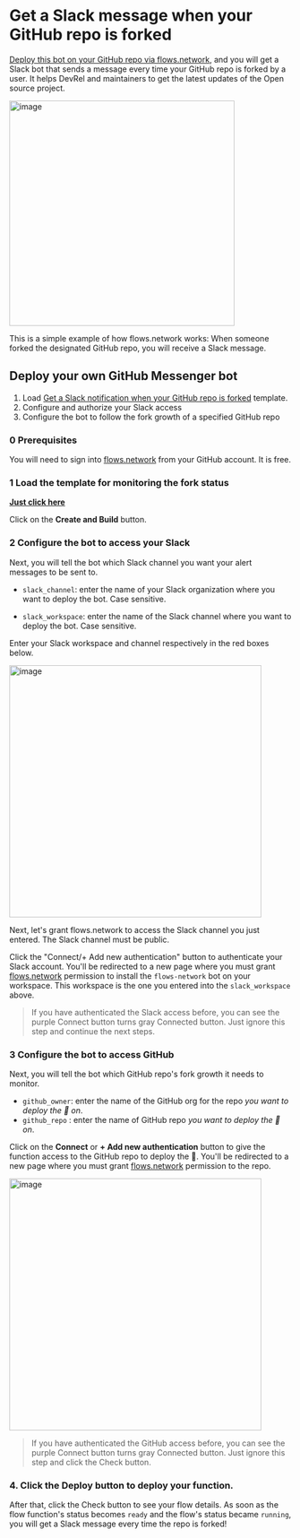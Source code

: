 # Get a Slack message when your GitHub repo is forked

[Deploy this bot on your GitHub repo via flows.network](#deploy-your-own-Github-fork-Messenger-bot), and you will get a Slack bot that sends a message every time your GitHub repo is forked by a user. It helps DevRel and maintainers to get the latest updates of the Open source project.

<img width="402" alt="image" src="https://github.com/flows-network/github-fork-alert-slack/assets/45785633/3fcdf103-6d0c-4757-b0de-45e4a5ef69c6">

This is a simple example of how flows.network works: When someone forked the designated GitHub repo, you will receive a Slack message.

## Deploy your own GitHub Messenger bot

1. Load [Get a Slack notification when your GitHub repo is forked](https://flows.network/flow/createByTemplate/github-fork-alert-slack) template.
2. Configure and authorize your Slack access
3. Configure the bot to follow the fork growth of a specified GitHub repo

### 0 Prerequisites

You will need to sign into [flows.network](https://flows.network/) from your GitHub account. It is free.

### 1 Load the template for monitoring the fork status

[**Just click here**](https://flows.network/flow/createByTemplate/github-fork-alert-slack)

Click on the **Create and Build** button.

### 2 Configure the bot to access your Slack

Next, you will tell the bot which Slack channel you want your alert messages to be sent to.

* `slack_channel`:
enter the name of your Slack organization where you want to deploy the bot. Case sensitive.

* `slack_workspace`:
enter the name of the Slack channel where you want to deploy the bot. Case sensitive.

Enter your Slack workspace and channel respectively in the red boxes below.

[<img width="450" alt="image" src="https://github.com/flows-network/github-star-slack-messenger/assets/37167103/7ec3b6ce-c180-4fec-8546-2dddfb9f3d85">](https://github.com/flows-network/github-star-slack-messenger/assets/37167103/7ec3b6ce-c180-4fec-8546-2dddfb9f3d85)


Next, let's grant flows.network to access the Slack channel you just entered. The Slack channel must be public.

Click the "Connect/+ Add new authentication" button to authenticate your Slack account. You'll be redirected to a new page where you must grant [flows.network](https://flows.network/) permission to install the `flows-network` bot on your workspace. This workspace is the one you entered into the `slack_workspace` above.

> If you have authenticated the Slack access before, you can see the purple Connect button turns gray Connected button. Just ignore this step and continue the next steps.

### 3 Configure the bot to access GitHub

Next, you will tell the bot which GitHub repo's fork growth it needs to monitor.

* `github_owner`: enter the name of the GitHub org for the repo *you want to deploy the 🤖 on*.
* `github_repo` : enter the name of GitHub repo *you want to deploy the 🤖 on*.

Click on the **Connect** or **+ Add new authentication** button to give the function access to the GitHub repo to deploy the 🤖. You'll be redirected to a new page where you must grant [flows.network](https://flows.network/) permission to the repo.

[<img width="450" alt="image" src="https://github.com/flows-network/github-fork-alert-slack/assets/45785633/869e4a84-76b4-4613-b8e3-d75b94c82f50">](https://github.com/flows-network/github-fork-alert-slack/assets/45785633/869e4a84-76b4-4613-b8e3-d75b94c82f50)


> If you have authenticated the GitHub access before, you can see the purple Connect button turns gray Connected button. Just ignore this step and click the Check button.

### 4. Click the Deploy button to deploy your function.

After that, click the Check button to see your flow details. As soon as the flow function's status becomes `ready` and the flow's status became `running`, you will get a Slack message every time the repo is forked!



